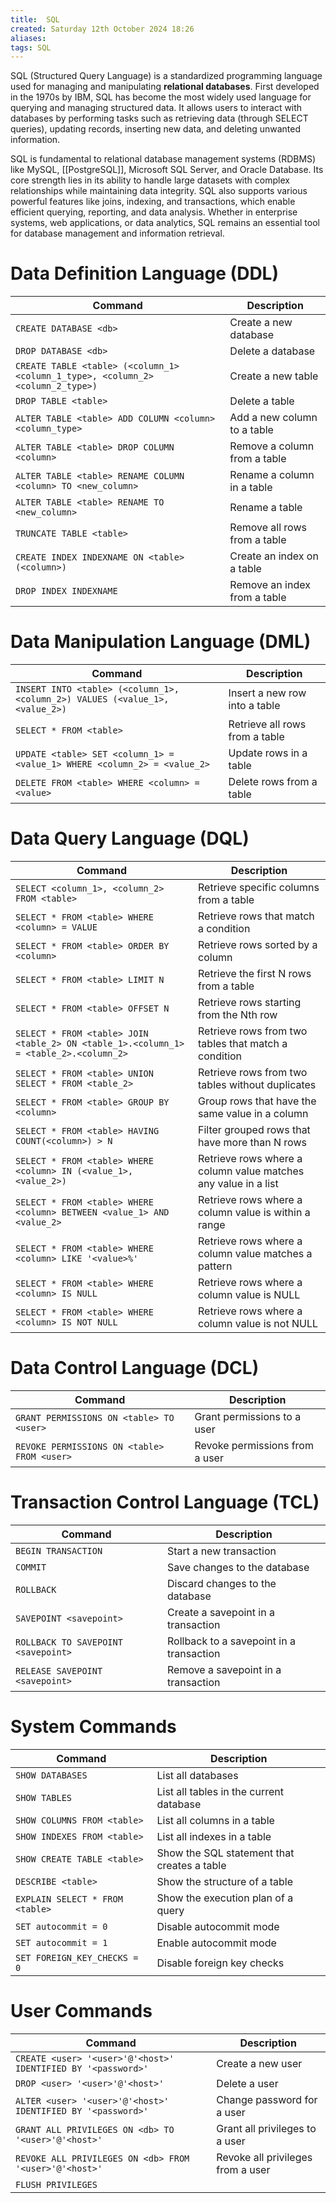 ```yaml
---
title:  SQL
created: Saturday 12th October 2024 18:26
aliases: 
tags: SQL
---
```

SQL (Structured Query Language) is a standardized programming language used for managing and manipulating **relational databases**. First developed in the 1970s by IBM, SQL has become the most widely used language for querying and managing structured data. It allows users to interact with databases by performing tasks such as retrieving data (through SELECT queries), updating records, inserting new data, and deleting unwanted information.

SQL is fundamental to relational database management systems (RDBMS) like MySQL, [[PostgreSQL]], Microsoft SQL Server, and Oracle Database. Its core strength lies in its ability to handle large datasets with complex relationships while maintaining data integrity. SQL also supports various powerful features like joins, indexing, and transactions, which enable efficient querying, reporting, and data analysis. Whether in enterprise systems, web applications, or data analytics, SQL remains an essential tool for database management and information retrieval.

# Data Definition Language (DDL)

| Command                                                                         | Description                  |
| ------------------------------------------------------------------------------- | ---------------------------- |
| `CREATE DATABASE <db>`                                                          | Create a new database        |
| `DROP DATABASE <db>`                                                            | Delete a database            |
| `CREATE TABLE <table> (<column_1> <column_1_type>, <column_2> <column_2_type>)` | Create a new table           |
| `DROP TABLE <table>`                                                            | Delete a table               |
| `ALTER TABLE <table> ADD COLUMN <column> <column_type>`                         | Add a new column to a table  |
| `ALTER TABLE <table> DROP COLUMN <column>`                                      | Remove a column from a table |
| `ALTER TABLE <table> RENAME COLUMN <column> TO <new_column>`                    | Rename a column in a table   |
| `ALTER TABLE <table> RENAME TO <new_column>`                                    | Rename a table               |
| `TRUNCATE TABLE <table>`                                                        | Remove all rows from a table |
| `CREATE INDEX INDEXNAME ON <table> (<column>)`                                  | Create an index on a table   |
| `DROP INDEX INDEXNAME`                                                          | Remove an index from a table |
# Data Manipulation Language (DML)

| Command                                                                      | Description                    |
| ---------------------------------------------------------------------------- | ------------------------------ |
| `INSERT INTO <table> (<column_1>, <column_2>) VALUES (<value_1>, <value_2>)` | Insert a new row into a table  |
| `SELECT * FROM <table>`                                                      | Retrieve all rows from a table |
| `UPDATE <table> SET <column_1> = <value_1> WHERE <column_2> = <value_2>`     | Update rows in a table         |
| `DELETE FROM <table> WHERE <column> = <value>`                               | Delete rows from a table       |
# Data Query Language (DQL)

| Command                                                                               | Description                                                    |
| ------------------------------------------------------------------------------------- | -------------------------------------------------------------- |
| `SELECT <column_1>, <column_2> FROM <table>`                                          | Retrieve specific columns from a table                         |
| `SELECT * FROM <table> WHERE <column> = VALUE`                                        | Retrieve rows that match a condition                           |
| `SELECT * FROM <table> ORDER BY <column>`                                             | Retrieve rows sorted by a column                               |
| `SELECT * FROM <table> LIMIT N`                                                       | Retrieve the first N rows from a table                         |
| `SELECT * FROM <table> OFFSET N`                                                      | Retrieve rows starting from the Nth row                        |
| `SELECT * FROM <table> JOIN <table_2> ON <table_1>.<column_1> = <table_2>.<column_2>` | Retrieve rows from two tables that match a condition           |
| `SELECT * FROM <table> UNION SELECT * FROM <table_2>`                                 | Retrieve rows from two tables without duplicates               |
| `SELECT * FROM <table> GROUP BY <column>`                                             | Group rows that have the same value in a column                |
| `SELECT * FROM <table> HAVING COUNT(<column>) > N`                                    | Filter grouped rows that have more than N rows                 |
| `SELECT * FROM <table> WHERE <column> IN (<value_1>, <value_2>)`                      | Retrieve rows where a column value matches any value in a list |
| `SELECT * FROM <table> WHERE <column> BETWEEN <value_1> AND <value_2>`                | Retrieve rows where a column value is within a range           |
| `SELECT * FROM <table> WHERE <column> LIKE '<value>%'`                                | Retrieve rows where a column value matches a pattern           |
| `SELECT * FROM <table> WHERE <column> IS NULL`                                        | Retrieve rows where a column value is NULL                     |
| `SELECT * FROM <table> WHERE <column> IS NOT NULL`                                    | Retrieve rows where a column value is not NULL                 |
# Data Control Language (DCL)

| Command                                     | Description                    |
| ------------------------------------------- | ------------------------------ |
| `GRANT PERMISSIONS ON <table> TO <user>`    | Grant permissions to a user    |
| `REVOKE PERMISSIONS ON <table> FROM <user>` | Revoke permissions from a user |
# Transaction Control Language (TCL)

| Command                             | Description                              |
| ----------------------------------- | ---------------------------------------- |
| `BEGIN TRANSACTION`                 | Start a new transaction                  |
| `COMMIT`                            | Save changes to the database             |
| `ROLLBACK`                          | Discard changes to the database          |
| `SAVEPOINT <savepoint>`             | Create a savepoint in a transaction      |
| `ROLLBACK TO SAVEPOINT <savepoint>` | Rollback to a savepoint in a transaction |
| `RELEASE SAVEPOINT <savepoint>`     | Remove a savepoint in a transaction      |
# System Commands

| Command                         | Description                                 |
| ------------------------------- | ------------------------------------------- |
| `SHOW DATABASES`                | List all databases                          |
| `SHOW TABLES`                   | List all tables in the current database     |
| `SHOW COLUMNS FROM <table>`     | List all columns in a table                 |
| `SHOW INDEXES FROM <table>`     | List all indexes in a table                 |
| `SHOW CREATE TABLE <table>`     | Show the SQL statement that creates a table |
| `DESCRIBE <table>`              | Show the structure of a table               |
| `EXPLAIN SELECT * FROM <table>` | Show the execution plan of a query          |
| `SET autocommit = 0`            | Disable autocommit mode                     |
| `SET autocommit = 1`            | Enable autocommit mode                      |
| `SET FOREIGN_KEY_CHECKS = 0`    | Disable foreign key checks                  |
# User Commands

| Command                                                      | Description                       |
| ------------------------------------------------------------ | --------------------------------- |
| `CREATE <user> '<user>'@'<host>' IDENTIFIED BY '<password>'` | Create a new user                 |
| `DROP <user> '<user>'@'<host>'`                              | Delete a user                     |
| `ALTER <user> '<user>'@'<host>' IDENTIFIED BY '<password>'`  | Change password for a user        |
| `GRANT ALL PRIVILEGES ON <db> TO '<user>'@'<host>'`          | Grant all privileges to a user    |
| `REVOKE ALL PRIVILEGES ON <db> FROM '<user>'@'<host>'`       | Revoke all privileges from a user |
| `FLUSH PRIVILEGES`                                           |                                   |
